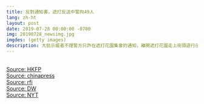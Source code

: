 ```yaml
---
title: 反對通知書，遮打反送中警拘49人
lang: zh-ht
layout: post
date: 2019-07-28 00:00:00 -0700
img: 20190728_newsimg.jpg
imgdes: (getty images)
description: 大批示威者不理警方只許在遮打花園集會的通知，離開遮打花園走上街頭遊行示威。大約兩百名示威者在前往中聯辦途中，被特警攔截。警方通過高音喇叭呼籲示威者立即結束“非法集會”，隨後警方向示威者發射了催淚瓦斯和橡皮子彈。部分示威者則向警方投擲石塊。49名示威者遭到逮捕。兩名記者受傷。至少有一名示威者頭部受傷。
---
```


<br>[Source: HKFP](https://www.hongkongfp.com/2019/07/28/protesters-march-causeway-bay-sai-wan-fly-despite-police-ban/)
<br>[Source: chinapress](https://www.chinapress.com.my/20190729/%E2%97%A4%E5%8F%8D%E9%80%81%E4%B8%AD%E2%97%A2-%E9%A6%99%E6%B8%AF%E5%85%A5%E5%A4%9C%E6%B2%A6%E6%B8%B8%E5%87%BB%E6%88%98%E5%9C%BA-49%E4%BA%BA%E6%B6%89%E6%8C%81%E6%AD%A6%E5%99%A8%E8%A2%AB%E6%8D%95/)
<br>[Source: rfi](http://cn.rfi.fr/%E4%B8%AD%E5%9B%BD/20190728-%E9%A6%99%E6%B8%AF%E8%AD%A6%E6%96%B9%E5%91%A8%E6%97%A5%E5%9C%A8%E4%B8%AD%E8%81%94%E5%8A%9E%E9%99%84%E8%BF%91%E5%90%91%E7%A4%BA%E5%A8%81%E8%80%85%E5%8F%91%E5%B0%84%E5%82%AC%E6%B3%AA%E5%BC%B9)
<br>[Source: DW](https://www.dw.com/zh/%E9%A6%99%E6%B8%AF%E5%91%A8%E6%97%A5%E5%86%8D%E7%88%86%E5%86%B2%E7%AA%81-%E8%AD%A6%E6%96%B9%E9%80%AE%E6%8D%9549%E4%BA%BA/a-49775815)
<br>[Source: NYT](https://cn.nytimes.com/china/20190729/hong-kong-police-protest/)